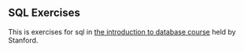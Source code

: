 ## SQL Exercises
This is exercises for sql in [the introduction to database course](https://class2go.stanford.edu/db/Winter2013) held by Stanford. 
